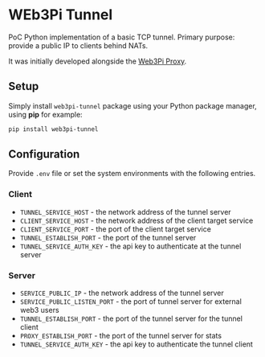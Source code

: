 # WEb3Pi Tunnel
PoC Python implementation of a basic TCP tunnel. Primary purpose: provide a public IP to clients behind NATs.

It was initially developed alongside the [Web3Pi Proxy](https://github.com/Web3-Pi/web3-reverse-proxy).

## Setup

Simply install `web3pi-tunnel` package using your Python package manager, using **pip** for example:

```bash
pip install web3pi-tunnel
```

## Configuration

Provide `.env` file or set the system environments with the following entries.

### Client

- `TUNNEL_SERVICE_HOST` - the network address of the tunnel server
- `CLIENT_SERVICE_HOST` - the network address of the client target service
- `CLIENT_SERVICE_PORT` - the port of the client target service
- `TUNNEL_ESTABLISH_PORT` - the port of the tunnel server
- `TUNNEL_SERVICE_AUTH_KEY` - the api key to authenticate at the tunnel server

### Server

- `SERVICE_PUBLIC_IP` - the network address of the tunnel server
- `SERVICE_PUBLIC_LISTEN_PORT` - the port of tunnel server for external web3 users
- `TUNNEL_ESTABLISH_PORT` - the port of the tunnel server for the tunnel client
- `PROXY_ESTABLISH_PORT` - the port of the tunnel server for stats
- `TUNNEL_SERVICE_AUTH_KEY` - the api key to authenticate the tunnel client
